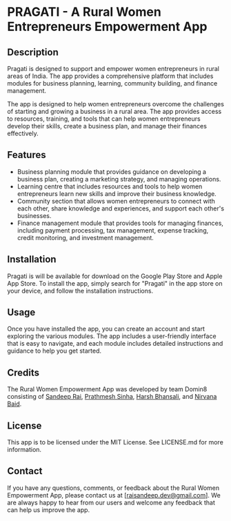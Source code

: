 # PRAGATI - A Rural Women Entrepreneurs Empowerment App

## Description
Pragati is designed to support and empower women entrepreneurs in rural areas of India. The app provides a comprehensive platform that includes modules for business planning, learning, community building, and finance management.

The app is designed to help women entrepreneurs overcome the challenges of starting and growing a business in a rural area. The app provides access to resources, training, and tools that can help women entrepreneurs develop their skills, create a business plan, and manage their finances effectively.

## Features
- Business planning module that provides guidance on developing a business plan, creating a marketing strategy, and managing operations.
- Learning centre that includes resources and tools to help women entrepreneurs learn new skills and improve their business knowledge.
- Community section that allows women entrepreneurs to connect with each other, share knowledge and experiences, and support each other's businesses.
- Finance management module that provides tools for managing finances, including payment processing, tax management, expense tracking, credit monitoring, and investment management.

## Installation
Pragati is will be available for download on the Google Play Store and Apple App Store. To install the app, simply search for "Pragati" in the app store on your device, and follow the installation instructions.

## Usage
Once you have installed the app, you can create an account and start exploring the various modules. The app includes a user-friendly interface that is easy to navigate, and each module includes detailed instructions and guidance to help you get started.

## Credits
The Rural Women Empowerment App was developed by team Domin8 consisting of [Sandeep Rai](https://www.linkedin.com/in/rai-sandeep/), [Prathmesh Sinha](https://www.linkedin.com/in/prathmesh-sinha-6029021ba/), [Harsh Bhansali](https://www.linkedin.com/in/harsh-bhansali-85451021a/), and [Nirvana Baid](https://www.linkedin.com/in/nirvana-baid-a7a013222/).

## License
This app is to be licensed under the MIT License. See LICENSE.md for more information.

## Contact
If you have any questions, comments, or feedback about the Rural Women Empowerment App, please contact us at [raisandeep.dev@gmail.com]. We are always happy to hear from our users and welcome any feedback that can help us improve the app.

